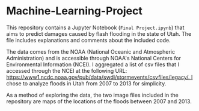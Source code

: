 # Machine-Learning-Project

This repository contains a Jupyter Notebook (`Final Project.ipynb`) that aims to predict damages caused by flash flooding in the state of Utah. The file includes explanations and comments about the included code. 

The data comes from the NOAA (National Oceanic and Atmospheric Administration) and is accessible through NOAA's National Centers for Environmental Information (NCEI). I aggregated a list of csv files that I accessed through the NCEI at the following URL: https://www1.ncdc.noaa.gov/pub/data/swdi/stormevents/csvfiles/legacy/. I chose to analyze floods in Utah from 2007 to 2013 for simplicity. 

As a method of exploring the data, the two image files included in the repository are maps of the locations of the floods between 2007 and 2013. 



